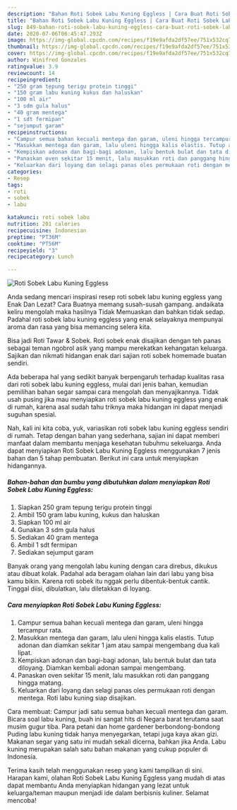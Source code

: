 ```yaml
---
description: "Bahan Roti Sobek Labu Kuning Eggless | Cara Buat Roti Sobek Labu Kuning Eggless Yang Enak Banget"
title: "Bahan Roti Sobek Labu Kuning Eggless | Cara Buat Roti Sobek Labu Kuning Eggless Yang Enak Banget"
slug: 849-bahan-roti-sobek-labu-kuning-eggless-cara-buat-roti-sobek-labu-kuning-eggless-yang-enak-banget
date: 2020-07-06T06:45:47.293Z
image: https://img-global.cpcdn.com/recipes/f19e9afda2df57ee/751x532cq70/roti-sobek-labu-kuning-eggless-foto-resep-utama.jpg
thumbnail: https://img-global.cpcdn.com/recipes/f19e9afda2df57ee/751x532cq70/roti-sobek-labu-kuning-eggless-foto-resep-utama.jpg
cover: https://img-global.cpcdn.com/recipes/f19e9afda2df57ee/751x532cq70/roti-sobek-labu-kuning-eggless-foto-resep-utama.jpg
author: Winifred Gonzales
ratingvalue: 3.9
reviewcount: 14
recipeingredient:
- "250 gram tepung terigu protein tinggi"
- "150 gram labu kuning kukus dan haluskan"
- "100 ml air"
- "3 sdm gula halus"
- "40 gram mentega"
- "1 sdt fermipan"
- "sejumput garam"
recipeinstructions:
- "Campur semua bahan kecuali mentega dan garam, uleni hingga tercampur rata."
- "Masukkan mentega dan garam, lalu uleni hingga kalis elastis. Tutup adonan dan diamkan sekitar 1 jam atau sampai mengembang dua kali lipat."
- "Kempiskan adonan dan bagi-bagi adonan, lalu bentuk bulat dan tata diloyang. Diamkan kembali adonan sampai mengembang."
- "Panaskan oven sekitar 15 menit, lalu masukkan roti dan panggang hingga matang."
- "Keluarkan dari loyang dan selagi panas oles permukaan roti dengan mentega. Roti labu kuning siap disajikan."
categories:
- Resep
tags:
- roti
- sobek
- labu

katakunci: roti sobek labu 
nutrition: 201 calories
recipecuisine: Indonesian
preptime: "PT36M"
cooktime: "PT56M"
recipeyield: "3"
recipecategory: Lunch

---
```



![Roti Sobek Labu Kuning Eggless](https://img-global.cpcdn.com/recipes/f19e9afda2df57ee/751x532cq70/roti-sobek-labu-kuning-eggless-foto-resep-utama.jpg)

Anda sedang mencari inspirasi resep roti sobek labu kuning eggless yang Enak Dan Lezat? Cara Buatnya memang susah-susah gampang. andaikata keliru mengolah maka hasilnya Tidak Memuaskan dan bahkan tidak sedap. Padahal roti sobek labu kuning eggless yang enak selayaknya mempunyai aroma dan rasa yang bisa memancing selera kita.

Bisa jadi Roti Tawar &amp; Sobek. Roti sobek enak disajikan dengan teh panas sebagai teman ngobrol asik yang mampu merekatkan kehangatan keluarga. Sajikan dan nikmati hidangan enak dari sajian roti sobek homemade buatan sendiri.

Ada beberapa hal yang sedikit banyak berpengaruh terhadap kualitas rasa dari roti sobek labu kuning eggless, mulai dari jenis bahan, kemudian pemilihan bahan segar sampai cara mengolah dan menyajikannya. Tidak usah pusing jika mau menyiapkan roti sobek labu kuning eggless yang enak di rumah, karena asal sudah tahu triknya maka hidangan ini dapat menjadi suguhan spesial.


Nah, kali ini kita coba, yuk, variasikan roti sobek labu kuning eggless sendiri di rumah. Tetap dengan bahan yang sederhana, sajian ini dapat memberi manfaat dalam membantu menjaga kesehatan tubuhmu sekeluarga. Anda dapat menyiapkan Roti Sobek Labu Kuning Eggless menggunakan 7 jenis bahan dan 5 tahap pembuatan. Berikut ini cara untuk menyiapkan hidangannya.

<!--inarticleads1-->

##### Bahan-bahan dan bumbu yang dibutuhkan dalam menyiapkan Roti Sobek Labu Kuning Eggless:

1. Siapkan 250 gram tepung terigu protein tinggi
1. Ambil 150 gram labu kuning, kukus dan haluskan
1. Siapkan 100 ml air
1. Gunakan 3 sdm gula halus
1. Sediakan 40 gram mentega
1. Ambil 1 sdt fermipan
1. Sediakan sejumput garam


Banyak orang yang mengolah labu kuning dengan cara direbus, dikukus atau dibuat kolak. Padahal ada beragam olahan lain dari labu yang bisa kamu bikin. Karena roti sobek itu nggak perlu dibentuk-bentuk cantik. Tinggal diisi, dibulatkan, lalu diletakkan di loyang. 

<!--inarticleads2-->

##### Cara menyiapkan Roti Sobek Labu Kuning Eggless:

1. Campur semua bahan kecuali mentega dan garam, uleni hingga tercampur rata.
1. Masukkan mentega dan garam, lalu uleni hingga kalis elastis. Tutup adonan dan diamkan sekitar 1 jam atau sampai mengembang dua kali lipat.
1. Kempiskan adonan dan bagi-bagi adonan, lalu bentuk bulat dan tata diloyang. Diamkan kembali adonan sampai mengembang.
1. Panaskan oven sekitar 15 menit, lalu masukkan roti dan panggang hingga matang.
1. Keluarkan dari loyang dan selagi panas oles permukaan roti dengan mentega. Roti labu kuning siap disajikan.


Cara membuat: Campur jadi satu semua bahan kecuali mentega dan garam. Bicara soal labu kuning, buah ini sangat hits di Negara barat terutama saat musim gugur tiba. Para petani dan home gardener berbondong-bondong Puding labu kuning tidak hanya menyegarkan, tetapi juga kaya akan gizi. Makanan segar yang satu ini mudah sekali dicerna, bahkan jika Anda. Labu kuning merupakan salah satu bahan makanan yang cukup populer di Indonesia. 

Terima kasih telah menggunakan resep yang kami tampilkan di sini. Harapan kami, olahan Roti Sobek Labu Kuning Eggless yang mudah di atas dapat membantu Anda menyiapkan hidangan yang lezat untuk keluarga/teman maupun menjadi ide dalam berbisnis kuliner. Selamat mencoba!
